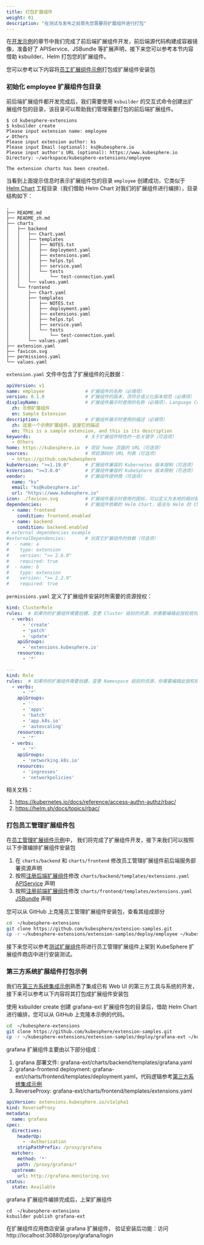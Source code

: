 ```yaml
---
title: 打包扩展组件
weight: 01
description: "在测试与发布之前首先您需要将扩展组件进行打包"
---
```


在[开发示例](../../examples/)的章节中我们完成了前后端扩展组件开发，前后端源代码构建成容器镜像，准备好了 APIService、JSBundle 等扩展声明，接下来您可以参考本节内容借助 ksbuilder、Helm 打包您的扩展组件。

您可以参考以下内容将[员工扩展组件示例](../../examples/employee-management-extension-example)打包成扩展组件安装包

### 初始化 employee 扩展组件包目录

前后端扩展组件都开发完成后，我们需要使用 `ksbuilder` 的交互式命令创建出扩展组件包的目录，该目录可以帮助我们管理需要打包的前后端扩展组件。

```text
$ cd kubesphere-extensions
$ ksbuilder create
Please input extension name: employee
✔ Others
Please input extension author: ks
Please input Email (optional): ks@kubesphere.io
Please input author's URL (optional): https://www.kubesphere.io
Directory: ~/workspace/kubesphere-extensions/employee

The extension charts has been created.
```

当看到上面提示信息时表示扩展组件包的目录 `employee` 创建成功，它类似于 [Helm Chart](https://helm.sh/zh/docs/topics/charts/) 工程目录（我们借助 Helm Chart 对我们的扩展组件进行编排），目录结构如下：

```text
.
├── README.md
├── README_zh.md
├── charts
│   ├── backend
│   │   ├── Chart.yaml
│   │   ├── templates
│   │   │   ├── NOTES.txt
│   │   │   ├── deployment.yaml
│   │   │   ├── extensions.yaml
│   │   │   ├── helps.tpl
│   │   │   ├── service.yaml
│   │   │   └── tests
│   │   │       └── test-connection.yaml
│   │   └── values.yaml
│   └── frontend
│       ├── Chart.yaml
│       ├── templates
│       │   ├── NOTES.txt
│       │   ├── deployment.yaml
│       │   ├── extensions.yaml
│       │   ├── helps.tpl
│       │   ├── service.yaml
│       │   └── tests
│       │       └── test-connection.yaml
│       └── values.yaml
├── extension.yaml
├── favicon.svg
├── permissions.yaml
└── values.yaml
```

`extension.yaml` 文件中包含了扩展组件的元数据：

```yaml
apiVersion: v1
name: employee               # 扩展组件的名称（必填项）
version: 0.1.0               # 扩展组件的版本，须符合语义化版本规范（必填项）
displayName:                 # 扩展组件展示时使用的名称（必填项），Language Code 基于 ISO 639-1
  zh: 示例扩展组件
  en: Sample Extension
description:                 # 扩展组件展示时使用的描述（必填项）
  zh: 这是一个示例扩展组件，这是它的描述
  en: This is a sample extension, and this is its description
keywords:                    # 关于扩展组件特性的一些关键字（可选项）
  - Others
home: https://kubesphere.io  # 项目 home 页面的 URL（可选项）
sources:                     # 项目源码的 URL 列表（可选项）
  - https://github.com/kubesphere
kubeVersion: ">=1.19.0"      # 扩展组件兼容的 Kubernetes 版本限制（可选项）
ksVersion: ">=3.0.0"         # 扩展组件兼容的 KubeSphere 版本限制（可选项）
vendor:                      # 扩展组件提供商（可选项）
  name: "ks"
  email: "ks@kubesphere.io"
  url: "https://www.kubesphere.io"
icon: ./favicon.svg          # 扩展组件展示时使用的图标，可以定义为本地的相对路径（必填项）
dependencies:                # 扩展组件依赖的 Helm Chart，语法与 Helm 的 Chart.yaml 中 dependencies 兼容（可选项）
  - name: frontend
    condition: frontend.enabled
  - name: backend
    condition: backend.enabled
# external dependencies example
#externalDependencies:       # 对其它扩展组件的依赖（可选项）
#  - name: a
#    type: extension
#    version: ">= 2.6.0"
#    required: true
#  - name: b
#    type: extension
#    version: ">= 2.2.0"
#    required: true
```

`permissions.yaml` 定义了扩展组件安装时所需要的资源授权：

```yaml
kind: ClusterRole
rules:  # 如果你的扩展组件需要创建、变更 Cluster 级别的资源，你需要编辑此授权规则
  - verbs:
      - 'create'
      - 'patch'
      - 'update'
    apiGroups:
      - 'extensions.kubesphere.io'
    resources:
      - '*'

---
kind: Role
rules:  # 如果你的扩展组件需要创建、变更 Namespace 级别的资源，你需要编辑此授权规则
  - verbs:
      - '*'
    apiGroups:
      - ''
      - 'apps'
      - 'batch'
      - 'app.k8s.io'
      - 'autoscaling'
    resources:
      - '*'
  - verbs:
      - '*'
    apiGroups:
      - 'networking.k8s.io'
    resources:
      - 'ingresses'
      - 'networkpolicies'
```

相关文档：

1. https://kubernetes.io/docs/reference/access-authn-authz/rbac/
2. https://helm.sh/docs/topics/rbac/


### 打包员工管理扩展组件包

在[员工管理扩展组件示例](../../examples/employee-management-extension-example)中， 我们将完成了扩展组件开发，接下来我们可以按照以下步骤编排扩展组件安装包
1. 在 `charts/backend` 和 `charts/frontend` 修改员工管理扩展组件前后端服务部署资源声明
2. 按照[注册后端扩展组件](../../examples/employee-management-extension-example/#3-注册后端扩展组件-api-到-ks-apiserver)修改 `charts/backend/templates/extensions.yaml` [APIService](../../architecture/backend-extension-architecture/#apiservice) 声明
3. 按照[注册前端扩展组件](../../examples/employee-management-extension-example/#4-注册前端扩展组件到-ks-apiserver)修改 `charts/frontend/templates/extensions.yaml` [JSBundle](../../architecture/backend-extension-architecture/#jsbundle) 声明


您可以从 GitHub 上克隆员工管理扩展组件安装包，查看其组成部分
```bash
cd  ~/kubesphere-extensions
git clone https://github.com/kubesphere/extension-samples.git
cp -r ~/kubesphere-extensions/extension-samples/deploy/employee ~/kubesphere-extensions/employee
```

接下来您可以参考[测试扩展组件](../testing)将进行员工管理扩展组件上架到 KubeSphere 扩展组件商店中进行安装测试。

### 第三方系统扩展组件打包示例

我们在[第三方系统集成示例](../../examples/third-party-component-integration-example)熟悉了集成已有 Web UI 的第三方工具与系统的开发，接下来可以参考以下内容将其打包成扩展组件安装包


使用 ksbuilder create 创建 grafana-ext 扩展组件包的目录后，借助 Helm Chart 进行编排，您可以从 GitHub 上克隆本示例的代码。

```bash
cd  ~/kubesphere-extensions
git clone https://github.com/kubesphere/extension-samples.git
cp -r ~/kubesphere-extensions/extension-samples/deploy/grafana-ext ~/kubesphere-extensions/grafana-ext
```

grafana 扩展组件主要由以下部分组成：
1. grafana 部署文件: grafana-ext/charts/backend/templates/grafana.yaml
1. grafana-frontend deployment: grafana-ext/charts/frontend/templates/deployment.yaml，代码逻辑参考[第三方系统集成示例](../../examples/third-party-component-integration-example#前端扩展组件开发)
1. ReverseProxy: grafana-ext/charts/frontend/templates/extensions.yaml

```yaml
apiVersion: extensions.kubesphere.io/v1alpha1
kind: ReverseProxy
metadata:
  name: grafana
spec:
  directives:
    headerUp:
      - -Authorization
    stripPathPrefix: /proxy/grafana
  matcher:
    method: '*'
    path: /proxy/grafana/*
  upstream:
    url: http://grafana.monitoring.svc
status:
  state: Available
```

grafana 扩展组件编排完成后，上架扩展组件

```shell
cd  ~/kubesphere-extensions
ksbuilder publish grafana-ext
```

在扩展组件应用商店安装 grafana 扩展组件， 验证安装后功能：访问 http://localhost:30880/proxy/grafana/login
